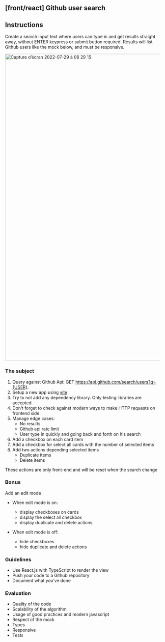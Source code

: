 ## [front/react] Github user search

## Instructions

Create a search input text where users can type in and get results straight away, without ENTER keypress or submit button required.
Results will list Github users like the mock below, and must be responsive.

<img width="1000" alt="Capture d’écran 2022-07-29 à 09 29 15" src="https://user-images.githubusercontent.com/42266363/181709007-eabaf8ff-e298-44db-9213-bb515c2e0757.png">

### The subject

1. Query against Github Api: GET https://api.github.com/search/users?q={USER}.
2. Setup a new app using [vite](https://vite.dev/)
3. Try to not add any dependency library. Only testing libraries are accepted.
4. Don't forget to check against modern ways to make HTTP requests on frontend side.
5. Manage edge cases:
   - No results
   - Github api rate limit
   - User type in quickly and going back and forth on his search
6. Add a checkbox on each card item
7. Add a checkbox for select all cards with the number of selected items
8. Add two actions depending selected items
   - Duplicate items
   - Delete items

These actions are only front-end and will be reset when the search change

### Bonus

Add an edit mode

- When edit mode is on:

  - display checkboxes on cards
  - display the select all checkbox
  - display duplicate and delete actions

- When edit mode is off:
  - hide checkboxes
  - hide duplicate and delete actions

### Guidelines

- Use React.js with TypeScript to render the view
- Push your code to a Github repository
- Document what you've done

### Evaluation

- Quality of the code
- Scalability of the algorithm
- Usage of good practices and modern javascript
- Respect of the mock
- Types
- Responsive
- Tests
